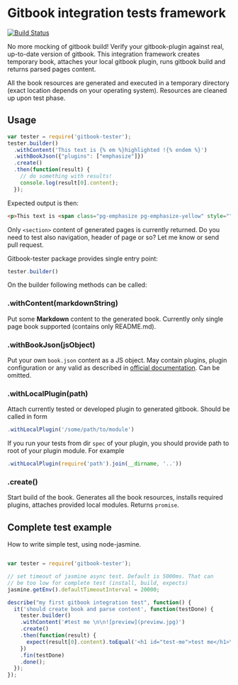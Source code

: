 # Gitbook integration tests framework

[![Build Status](https://travis-ci.org/todvora/gitbook-tester.svg?branch=master)](https://travis-ci.org/todvora/gitbook-tester)

No more mocking of gitbook build! Verify your gitbook-plugin against real, up-to-date
version of gitbook. This integration framework creates temporary book, attaches your local gitbook plugin, runs gitbook build and returns parsed pages content.

All the book resources are generated and executed in a temporary directory (exact location
  depends on your operating system). Resources are cleaned up upon test phase.

## Usage

```js
var tester = require('gitbook-tester');
tester.builder()
  .withContent('This text is {% em %}highlighted !{% endem %}')
  .withBookJson({"plugins": ["emphasize"]})
  .create()
  .then(function(result) {
    // do something with results!
    console.log(result[0].content);
  });
```
Expected output is then:
```html
<p>This text is <span class="pg-emphasize pg-emphasize-yellow" style="">highlighted !</span></p>
```
Only ```<section>``` content of generated pages is currently returned. Do you need
to test also navigation, header of page or so? Let me know or send pull request.

Gitbook-tester package provides single entry point:

```js
tester.builder()
```

On the builder following methods can be called:

### .withContent(markdownString)
Put some **Markdown** content to the generated book. Currently only single
page book supported (contains only README.md).

### .withBookJson(jsObject)
Put your own ```book.json``` content as a JS object. May contain plugins,
plugin configuration or any valid as described in [official documentation](http://help.gitbook.com/format/configuration.html).
Can be omitted.

### .withLocalPlugin(path)
Attach currently tested or developed plugin to generated gitbook. Should be called
in form
```js
.withLocalPlugin('/some/path/to/module')
```
If you run your tests from dir ```spec``` of your plugin, you should provide
path to root of your plugin module. For example
```js
.withLocalPlugin(require('path').join(__dirname, '..'))
```
### .create()
Start build of the book. Generates all the book resources, installs required
plugins, attaches provided local modules. Returns ```promise```.


## Complete test example
How to write simple test, using node-jasmine.
```js

var tester = require('gitbook-tester');

// set timeout of jasmine async test. Default is 5000ms. That can
// be too low for complete test (install, build, expects)
jasmine.getEnv().defaultTimeoutInterval = 20000;

describe("my first gitbook integration test", function() {
  it('should create book and parse content', function(testDone) {
    tester.builder()
    .withContent('#test me \n\n![preview](preview.jpg)')
    .create()
    .then(function(result) {
      expect(result[0].content).toEqual('<h1 id="test-me">test me</h1>\n<p><img src="preview.jpg" alt="preview"></p>');
    })
    .fin(testDone)
    .done();
  });
});
```

